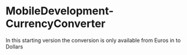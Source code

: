 # MobileDevelopment-CurrencyConverter

In this starting version the conversion is only available from Euros in to Dollars
